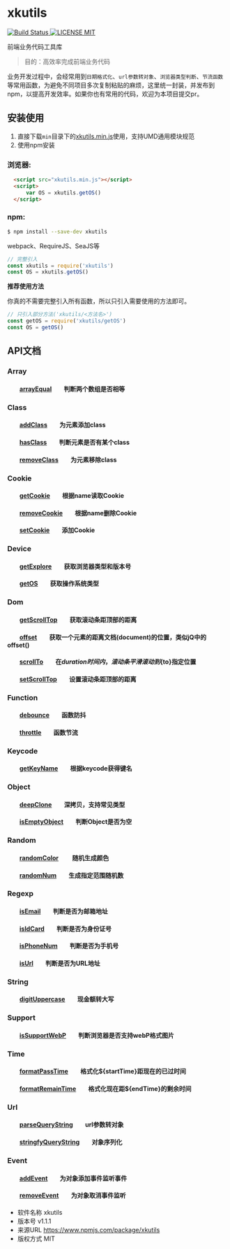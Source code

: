# xkutils

[![Build Status](https://travis-ci.org/kunkuntang/xkutils.svg?branch=master) ![LICENSE MIT](https://img.shields.io/npm/l/express.svg)](https://www.npmjs.com/package/xkutils) 

 
前端业务代码工具库  

> 目的：高效率完成前端业务代码

业务开发过程中，会经常用到`日期格式化`、`url参数转对象`、`浏览器类型判断`、`节流函数`等常用函数，为避免不同项目多次复制粘贴的麻烦，这里统一封装，并发布到npm，以提高开发效率。如果你也有常用的代码，欢迎为本项目提交pr。

## 安装使用

1. 直接下载`min`目录下的[xkutils.min.js](https://github.com/kunkuntang/xkutils/blob/master/min/xkutils.min.js)使用，支持UMD通用模块规范  
2. 使用npm安装

### 浏览器:
``` html
  <script src="xkutils.min.js"></script>
  <script>
      var OS = xkutils.getOS()
  </script>
```

### npm:
``` bash
$ npm install --save-dev xkutils
```

webpack、RequireJS、SeaJS等

``` javascript
// 完整引入
const xkutils = require('xkutils')
const OS = xkutils.getOS()
```

**推荐使用方法**  

你真的不需要完整引入所有函数，所以只引入需要使用的方法即可。
``` javascript
// 只引入部分方法('xkutils/<方法名>')
const getOS = require('xkutils/getOS')
const OS = getOS()
```
## API文档

### Array  
#### &emsp;&emsp;[arrayEqual][arrayEqual]&emsp;&emsp;判断两个数组是否相等 

### Class
#### &emsp;&emsp;[addClass][addClass]&emsp;&emsp;为元素添加class  
#### &emsp;&emsp;[hasClass][hasClass]&emsp;&emsp;判断元素是否有某个class  
#### &emsp;&emsp;[removeClass][removeClass]&emsp;&emsp;为元素移除class  

### Cookie 
#### &emsp;&emsp;[getCookie][getCookie]&emsp;&emsp;根据name读取Cookie  
#### &emsp;&emsp;[removeCookie][removeCookie]&emsp;&emsp;根据name删除Cookie
#### &emsp;&emsp;[setCookie][setCookie]&emsp;&emsp;添加Cookie 

### Device  
#### &emsp;&emsp;[getExplore][getExplore]&emsp;&emsp;获取浏览器类型和版本号  
#### &emsp;&emsp;[getOS][getOS]&emsp;&emsp;获取操作系统类型

### Dom  
#### &emsp;&emsp;[getScrollTop][getScrollTop]&emsp;&emsp;获取滚动条距顶部的距离
#### &emsp;&emsp;[offset][offset]&emsp;&emsp;获取一个元素的距离文档(document)的位置，类似jQ中的offset()
#### &emsp;&emsp;[scrollTo][scrollTo]&emsp;&emsp;在${duration}时间内，滚动条平滑滚动到${to}指定位置
#### &emsp;&emsp;[setScrollTop][setScrollTop]&emsp;&emsp;设置滚动条距顶部的距离

### Function  
#### &emsp;&emsp;[debounce][debounce]&emsp;&emsp;函数防抖   
#### &emsp;&emsp;[throttle][throttle]&emsp;&emsp;函数节流   

### Keycode  
#### &emsp;&emsp;[getKeyName][getKeyName]&emsp;&emsp;根据keycode获得键名 

### Object  
#### &emsp;&emsp;[deepClone][deepClone]&emsp;&emsp;深拷贝，支持常见类型
#### &emsp;&emsp;[isEmptyObject][isEmptyObject]&emsp;&emsp;判断Object是否为空

### Random  
#### &emsp;&emsp;[randomColor][randomColor] &emsp;&emsp;随机生成颜色
#### &emsp;&emsp;[randomNum][randomNum]&emsp;&emsp;生成指定范围随机数 

### Regexp  
#### &emsp;&emsp;[isEmail][isEmail]&emsp;&emsp;判断是否为邮箱地址 
#### &emsp;&emsp;[isIdCard][isIdCard]&emsp;&emsp;判断是否为身份证号
#### &emsp;&emsp;[isPhoneNum][isPhoneNum]&emsp;&emsp;判断是否为手机号  
#### &emsp;&emsp;[isUrl][isUrl]&emsp;&emsp;判断是否为URL地址

### String  
#### &emsp;&emsp;[digitUppercase][digitUppercase]&emsp;&emsp;现金额转大写

### Support  
#### &emsp;&emsp;[isSupportWebP][isSupportWebP]&emsp;&emsp;判断浏览器是否支持webP格式图片
#### 

### Time  
#### &emsp;&emsp;[formatPassTime][formatPassTime]&emsp;&emsp;格式化${startTime}距现在的已过时间
#### &emsp;&emsp;[formatRemainTime][formatRemainTime]&emsp;&emsp;格式化现在距${endTime}的剩余时间

### Url
#### &emsp;&emsp;[parseQueryString][parseQueryString]&emsp;&emsp;url参数转对象
#### &emsp;&emsp;[stringfyQueryString][stringfyQueryString]&emsp;&emsp;对象序列化

### Event
#### &emsp;&emsp;[addEvent][addEvent]&emsp;&emsp;为对象添加事件监听事件
#### &emsp;&emsp;[removeEvent][removeEvent]&emsp;&emsp;为对象取消事件监听


[arrayEqual]:https://github.com/kunkuntang/xkutils/blob/master/src/array/arrayEqual.js

[addClass]:https://github.com/kunkuntang/xkutils/blob/master/src/class/addClass.js
[hasClass]:https://github.com/kunkuntang/xkutils/blob/master/src/class/hasClass.js
[removeClass]:https://github.com/kunkuntang/xkutils/blob/master/src/class/removeClass.js

[getCookie]:https://github.com/kunkuntang/xkutils/blob/master/src/cookie/getCookie.js
[removeCookie]:https://github.com/kunkuntang/xkutils/blob/master/src/cookie/removeCookie.js
[setCookie]:https://github.com/kunkuntang/xkutils/blob/master/src/cookie/setCookie.js

[getExplore]:https://github.com/kunkuntang/xkutils/blob/master/src/device/getExplore.js
[getOS]:https://github.com/kunkuntang/xkutils/blob/master/src/device/getOS.js

[getScrollTop]:https://github.com/kunkuntang/xkutils/blob/master/src/dom/getScrollTop.js
[offset]:https://github.com/kunkuntang/xkutils/blob/master/src/dom/offset.js
[scrollTo]:https://github.com/kunkuntang/xkutils/blob/master/src/dom/scrollTo.js
[setScrollTop]:https://github.com/kunkuntang/xkutils/blob/master/src/dom/setScrollTop.js

[debounce]:https://github.com/kunkuntang/xkutils/blob/master/src/function/debounce.js
[throttle]:https://github.com/kunkuntang/xkutils/blob/master/src/function/throttle.js

[getKeyName]:https://github.com/kunkuntang/xkutils/blob/master/src/keycode/getKeyName.js

[deepClone]:https://github.com/kunkuntang/xkutils/blob/master/src/object/deepClone.js
[isEmptyObject]:https://github.com/kunkuntang/xkutils/blob/master/src/object/isEmptyObject.js

[randomColor]:https://github.com/kunkuntang/xkutils/blob/master/src/random/randomColor.js
[randomNum]:https://github.com/kunkuntang/xkutils/blob/master/src/random/randomNum.js

[isEmail]:https://github.com/kunkuntang/xkutils/blob/master/src/regexp/isEmail.js
[isIdCard]:https://github.com/kunkuntang/xkutils/blob/master/src/regexp/isIdCard.js
[isPhoneNum]:https://github.com/kunkuntang/xkutils/blob/master/src/regexp/isPhoneNum.js
[isUrl]:https://github.com/kunkuntang/xkutils/blob/master/src/regexp/isUrl.js

[digitUppercase]:https://github.com/kunkuntang/xkutils/blob/master/src/string/digitUppercase.js

[isSupportWebP]:https://github.com/kunkuntang/xkutils/blob/master/src/support/isSupportWebP.js

[formatPassTime]:https://github.com/kunkuntang/xkutils/blob/master/src/time/formatPassTime.js
[formatRemainTime]:https://github.com/kunkuntang/xkutils/blob/master/src/time/formatRemainTime.js

[parseQueryString]:https://github.com/kunkuntang/xkutils/blob/master/src/url/parseQueryString.js
[stringfyQueryString]:https://github.com/kunkuntang/xkutils/blob/master/src/url/stringfyQueryString.js

[addEvent]:https://github.com/kunkuntang/xkutils/blob/master/src/event/addEvent.js
[removeEvent]:https://github.com/kunkuntang/xkutils/blob/master/src/event/removeEvent.js


- 软件名称 xkutils
- 版本号 v1.1.1
- 来源URL https://www.npmjs.com/package/xkutils
- 版权方式 MIT